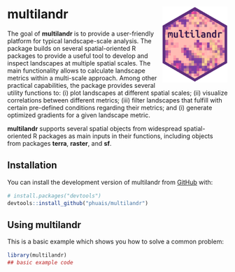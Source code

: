 
<!-- README.md is generated from README.Rmd. Please edit that file -->

# multilandr <img src="man/figures/logo.png" align="right" alt="" width="150" />

<!-- badges: start -->
<!-- badges: end -->

The goal of **multilandr** is to provide a user-friendly platform for
typical landscape-scale analysis. The package builds on several
spatial-oriented R packages to provide a useful tool to develop and
inspect landscapes at multiple spatial scales. The main functionality
allows to calculate landscape metrics within a multi-scale approach.
Among other practical capabilities, the package provides several utility
functions to: (i) plot landscapes at different spatial scales; (ii)
visualize correlations between different metrics; (iii) filter
landscapes that fulfill with certain pre-defined conditions regarding
their metrics; and (i) generate optimized gradients for a given
landscape metric.

**multilandr** supports several spatial objects from widespread
spatial-oriented R packages as main inputs in their functions, including
objects from packages **terra**, **raster**, and **sf**.

## Installation

You can install the development version of multilandr from
[GitHub](https://github.com/) with:

``` r
# install.packages("devtools")
devtools::install_github("phuais/multilandr")
```

## Using multilandr

This is a basic example which shows you how to solve a common problem:

``` r
library(multilandr)
## basic example code
```
